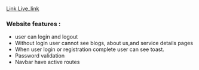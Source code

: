 [Link Live_link](https://event-management-45623.web.app/)



### Website features :

- user can login and logout 
- Without login user cannot see blogs, about us,and service details pages
- When user login or registration complete user can see toast.
- Password validation
- Navbar have active routes